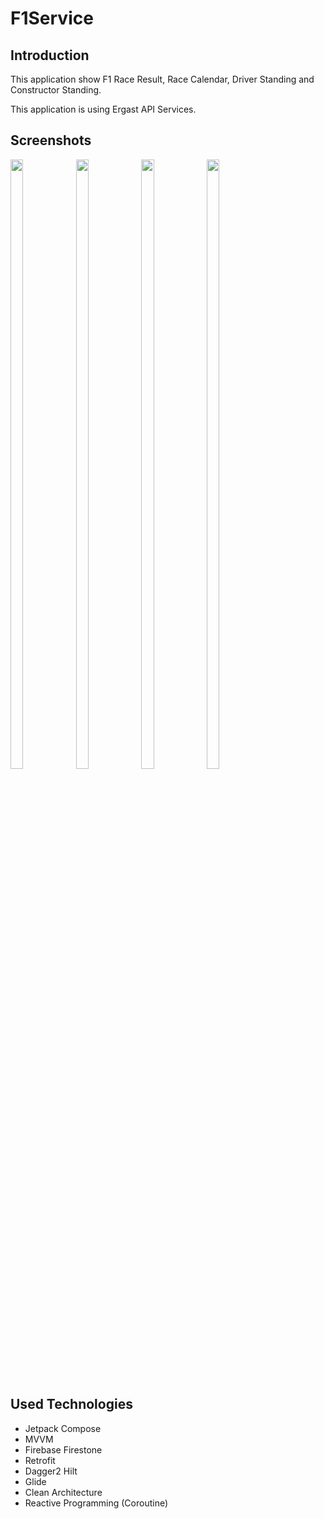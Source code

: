 
# F1Service

## Introduction

This application show F1 Race Result, Race Calendar, Driver Standing and Constructor Standing.

This application is using Ergast API Services. 

## Screenshots

 <img src="https://raw.github.com/RasimAltnts/F1Service/main/screenshot/constructor_standing.jpg" width="20%" height="50%" /> <img src="https://raw.github.com/RasimAltnts/F1Service/main/screenshot/driver_standings.jpg" width="20%" height="50%" /> 
 <img src="https://raw.github.com/RasimAltnts/F1Service/main/screenshot/homepage.jpg" width="20%" height="50%" /> <img src="https://raw.github.com/RasimAltnts/F1Service/main/screenshot/race_calendar.jpg" width="20%" height="50%" />

## Used Technologies

- Jetpack Compose
- MVVM
- Firebase Firestone
- Retrofit
- Dagger2 Hilt
- Glide
- Clean Architecture
- Reactive Programming (Coroutine)
